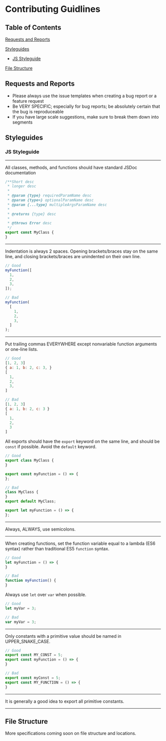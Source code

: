 # Contributing Guidlines

## Table of Contents

[Requests and Reports](#requests-and-reports)

[Styleguides](#styleguides)
- [JS Styleguide](#js-styleguide)

[File Structure](#file-structure)

## Requests and Reports
- Please always use the issue templates when creating a bug report or a feature request
- Be VERY SPECIFIC; especially for bug reports; be absolutely certain that the bug is reproduceable
- If you have large scale suggestions, make sure to break them down into segments

## Styleguides

### JS Styleguide
___
All classes, methods, and functions should have standard JSDoc documentation
```js
/**Short desc
 * longer desc
 * 
 * @param {type} requiredParamName desc
 * @param {type=} optionalParamName desc
 * @param {...type} multipleArgsParamName desc
 * 
 * @returns {type} desc
 * 
 * @throws Error desc
 */
export const MyClass {
}
```
___
Indentation is always 2 spaces. Opening brackets/braces stay on the same line, and closing brackets/braces are unindented on their own line.
```js
// Good
myFunction([
  1,
  2,
  3,
]);

// Bad
myFunction(
  [
    1,
    2,
    3,
  ]
);
```
___
Put trailing commas EVERYWHERE except nonvariable function arguments or one-line lists.
```js
// Good
[1, 2, 3]
{ a: 1, b: 2, c: 3, }
[
  1,
  2,
  3,
]

// Bad
[1, 2, 3]
{ a: 1, b: 2, c: 3 }
[
  1,
  2,
  3
]
```

All exports should have the `export` keyword on the same line, and should be `const` if possible. Avoid the `default` keyword.
```js
// Good
export class MyClass {
}

export const myFunction = () => {
};

// Bad
class MyClass {
}
export default MyClass;

export let myFunction = () => {
};
```
___
Always, ALWAYS, use semicolons.
___
When creating functions, set the function variable equal to a lambda (ES6 syntax) rather than traditional ES5 `function` syntax.
```js
// Good
let myFunction = () => {
}

// Bad
function myFunction() {
}
```

Always use `let` over `var` when possible.
```js
// Good
let myVar = 3;

// Bad
var myVar = 3;
```
___
Only constants with a primitive value should be named in UPPER_SNAKE_CASE.
```js
// Good
export const MY_CONST = 5;
export const myFunction = () => {
}

// Bad
export const myConst = 5;
export const MY_FUNCTION = () => {
}
```
___
It is generally a good idea to export all primitive constants.
___
## File Structure

More specifications coming soon on file structure and locations.
